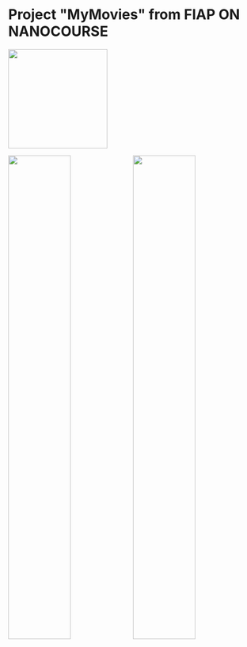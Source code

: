 # Project "MyMovies" from FIAP ON NANOCOURSE

<img src="./demo/demo.gif" width="200">

<img src="./demo/main_movie.gif" width="50%"><img src="./demo/list_movies.gif" width="50%">
